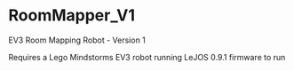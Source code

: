 # RoomMapper_V1
EV3 Room Mapping Robot - Version 1

Requires a Lego Mindstorms EV3 robot running LeJOS 0.9.1 firmware to run
